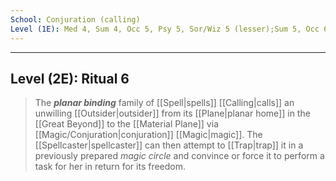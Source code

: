 ```yaml
---
School: Conjuration (calling)
Level (1E): Med 4, Sum 4, Occ 5, Psy 5, Sor/Wiz 5 (lesser);Sum 5, Occ 6, Psy 6, Sor/Wiz 6;or Sum 6, Psy 8, Sor/Wiz 8 (greater)
---
```

---
Level (2E): Ritual 6
---

> The ***planar binding*** family of [[Spell|spells]] [[Calling|calls]] an unwilling [[Outsider|outsider]] from its [[Plane|planar home]] in the [[Great Beyond]] to the [[Material Plane]] via [[Magic/Conjuration|conjuration]] [[Magic|magic]]. The [[Spellcaster|spellcaster]] can then attempt to [[Trap|trap]] it in a previously prepared *magic circle* and convince or force it to perform a task for her in return for its freedom.







